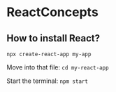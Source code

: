 # ReactConcepts

## How to install React?
`npx create-react-app my-app` 

Move into that file:
`cd my-react-app`

Start the terminal:
`npm start`
